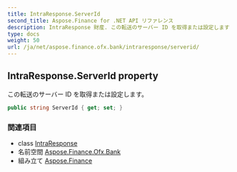 ```yaml
---
title: IntraResponse.ServerId
second_title: Aspose.Finance for .NET API リファレンス
description: IntraResponse 財産. この転送のサーバー ID を取得または設定します
type: docs
weight: 50
url: /ja/net/aspose.finance.ofx.bank/intraresponse/serverid/
---
```

## IntraResponse.ServerId property

この転送のサーバー ID を取得または設定します。

```csharp
public string ServerId { get; set; }
```

### 関連項目

* class [IntraResponse](../)
* 名前空間 [Aspose.Finance.Ofx.Bank](../../intraresponse/)
* 組み立て [Aspose.Finance](../../../)


